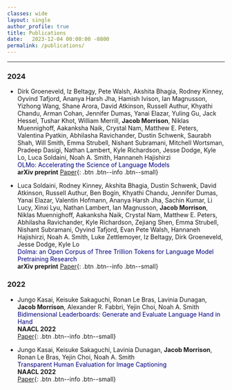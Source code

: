 ```yaml
---
classes: wide
layout: single
author_profile: true
title: Publications
date:   2023-12-04 00:00:00 -0800
permalink: /publications/
---   
```


<!-- ## Publications          -->

***

### 2024

* Dirk Groeneveld, Iz Beltagy, Pete Walsh, Akshita Bhagia, Rodney Kinney, Oyvind Tafjord, Ananya Harsh Jha, Hamish Ivison, Ian Magnusson, Yizhong Wang, Shane Arora, David Atkinson, Russell Authur, Khyathi Chandu, Arman Cohan, Jennifer Dumas, Yanai Elazar, Yuling Gu, Jack Hessel, Tushar Khot, William Merrill, **Jacob Morrison**, Niklas Muennighoff, Aakanksha Naik, Crystal Nam, Matthew E. Peters, Valentina Pyatkin, Abhilasha Ravichander, Dustin Schwenk, Saurabh Shah, Will Smith, Emma Strubell, Nishant Subramani, Mitchell Wortsman, Pradeep Dasigi, Nathan Lambert, Kyle Richardson, Jesse Dodge, Kyle Lo, Luca Soldaini, Noah A. Smith, Hannaneh Hajishirzi                
<span style="color:navy">OLMo: Accelerating the Science of Language Models</span>              
**arXiv preprint**
[Paper](https://allenai.org/olmo/olmo-paper.pdf){: .btn .btn--info .btn--small}

* Luca Soldaini, Rodney Kinney, Akshita Bhagia, Dustin Schwenk, David Atkinson, Russell Authur, Ben Bogin, Khyathi Chandu, Jennifer Dumas, Yanai Elazar, Valentin Hofmann, Ananya Harsh Jha, Sachin Kumar, Li Lucy, Xinxi Lyu, Nathan Lambert, Ian Magnusson, **Jacob Morrison**, Niklas Muennighoff, Aakanksha Naik, Crystal Nam, Matthew E. Peters, Abhilasha Ravichander, Kyle Richardson, Zejiang Shen, Emma Strubell, Nishant Subramani, Oyvind Tafjord, Evan Pete Walsh, Hannaneh Hajishirzi, Noah A. Smith, Luke Zettlemoyer, Iz Beltagy, Dirk Groeneveld, Jesse Dodge, Kyle Lo                
<span style="color:navy">Dolma: an Open Corpus of Three Trillion Tokens for Language Model Pretraining Research</span>              
**arXiv preprint**
[Paper](https://allenai.org/olmo/dolma-paper.pdf){: .btn .btn--info .btn--small}

### 2022

* Jungo Kasai, Keisuke Sakaguchi, Ronan Le Bras, Lavinia Dunagan, **Jacob Morrison**, Alexander R. Fabbri, Yejin Choi, Noah A. Smith                  
<span style="color:navy">Bidimensional Leaderboards: Generate and Evaluate Language Hand in Hand</span>              
**NAACL 2022**                                       
[Paper](https://arxiv.org/pdf/2112.04139.pdf){: .btn .btn--info .btn--small}   

* Jungo Kasai, Keisuke Sakaguchi, Lavinia Dunagan, **Jacob Morrison**, Ronan Le Bras, Yejin Choi, Noah A. Smith                  
<span style="color:navy">Transparent Human Evaluation for Image Captioning</span>              
**NAACL 2022**                                       
[Paper](https://arxiv.org/pdf/2111.08940.pdf){: .btn .btn--info .btn--small}    

